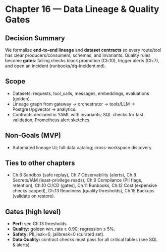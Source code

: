 # Chapter 16 — Data Lineage & Quality Gates

## Decision Summary
We formalize **end-to-end lineage** and **dataset contracts** so every route/tool has clear producers/consumers, schemas, and invariants.
Quality rules become **gates**: failing checks block promotion (Ch.10), trigger alerts (Ch.7), and open an incident (runbooks/dq-incident.md).

## Scope
- Datasets: requests, tool_calls, messages, embeddings, evaluations (golden).
- Lineage graph from gateway → orchestrator → tools/LLM → Postgres/pgvector → analytics.
- Contracts declared in YAML with invariants; SQL checks for fast validation; Prometheus alert sketches.

## Non-Goals (MVP)
- Automated lineage UI; full data catalog; cross-workspace discovery.

## Ties to other chapters
- Ch.6 Sandbox (safe replay), Ch.7 Observability (alerts), Ch.8 Secrets/IAM (least-privilege reads),
  Ch.9 Compliance (PII flags, retention), Ch.10 CI/CD (gates), Ch.11 Runbooks, Ch.12 Cost (expensive checks capped),
  Ch.13 Readiness (quality thresholds), Ch.15 Backups (validate on restore).

## Gates (high level)
- **Perf:** see Ch.13 thresholds.
- **Quality:** golden win_rate ≥ 0.90; regression ≤ 5%.
- **Safety:** PII_leak=0; jailbreak=0 (curated set).
- **Data Quality:** contract checks must pass for all critical tables (see SQL & alerts).
